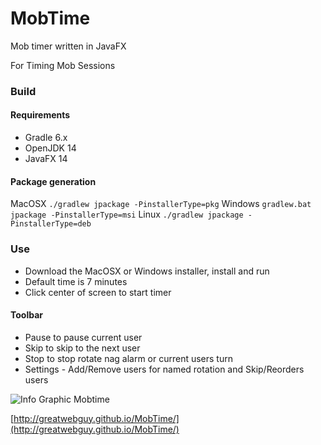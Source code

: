 # MobTime
Mob timer written in JavaFX

For Timing Mob Sessions

### Build
#### Requirements
- Gradle 6.x
- OpenJDK 14
- JavaFX 14

#### Package generation
MacOSX
```./gradlew jpackage -PinstallerType=pkg```
Windows
```gradlew.bat jpackage -PinstallerType=msi```
Linux
```./gradlew jpackage -PinstallerType=deb```
### Use
- Download the MacOSX or Windows installer, install and run
- Default time is 7 minutes
- Click center of screen to start timer

#### Toolbar
 * Pause to pause current user
 * Skip to skip to the next user
 * Stop to stop rotate nag alarm or current users turn
 * Settings - Add/Remove users for named rotation and Skip/Reorders users 

![Info Graphic Mobtime](docs/images/mobtime-info-graphic.png "Info Graphic Mobtime")


[http://greatwebguy.github.io/MobTime/](http://greatwebguy.github.io/MobTime/)
